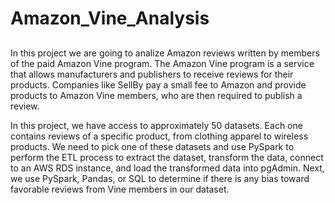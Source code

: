 # Amazon_Vine_Analysis
## 
In this project we are going to analize Amazon reviews written by members of the paid Amazon Vine program. The Amazon Vine program is a service that allows manufacturers and publishers to receive reviews for their products.
Companies like SellBy pay a small fee to Amazon and provide products to Amazon Vine members, who are then required to publish a review.

In this project, we have access to approximately 50 datasets. Each one contains reviews of a specific product, from clothing apparel to wireless products.
We need to pick one of these datasets and use PySpark to perform the ETL process to extract the dataset, transform the data, connect to an AWS RDS instance, and load the transformed data into pgAdmin.
 Next, we use PySpark, Pandas, or SQL to determine if there is any bias toward favorable reviews from Vine members in our dataset.
